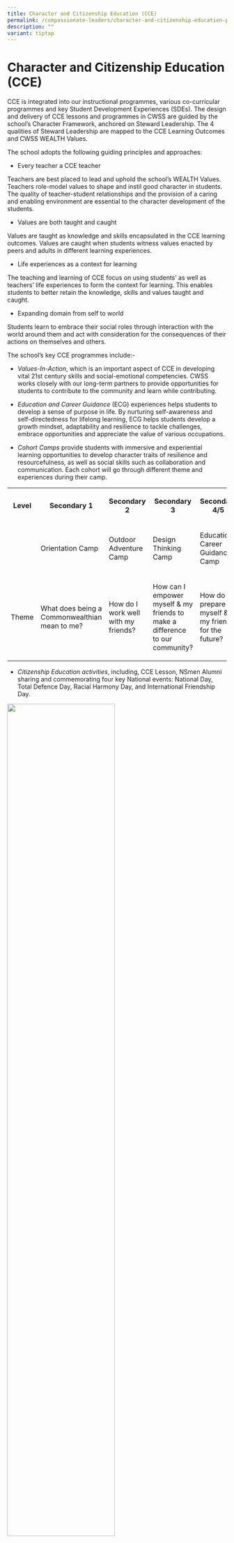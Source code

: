 ```yaml
---
title: Character and Citizenship Education (CCE)
permalink: /compassionate-leaders/character-and-citizenship-education-programme/
description: ""
variant: tiptap
---
```

<h1>Character and Citizenship Education (CCE)</h1>
<p>CCE is integrated into our instructional programmes, various co-curricular
programmes and key Student Development Experiences (SDEs). The design and
delivery of CCE lessons and programmes in CWSS are guided by the school’s
Character Framework, anchored on Steward Leadership. The 4 qualities of
Steward Leadership are mapped to the CCE Learning Outcomes and CWSS WEALTH
Values.</p>
<p>The school adopts the following guiding principles and approaches:</p>
<ul data-tight="true" class="tight">
<li>
<p>Every teacher a CCE teacher</p>
</li>
</ul>
<p>Teachers are best placed to lead and uphold the school’s WEALTH Values.
Teachers role-model values to shape and instil good character in students.
The quality of teacher-student relationships and the provision of a caring
and enabling environment are essential to the character development of
the students.</p>
<ul data-tight="true" class="tight">
<li>
<p>Values are both taught and caught</p>
</li>
</ul>
<p>Values are taught as knowledge and skills encapsulated in the CCE learning
outcomes. Values are caught when students witness values enacted by peers
and adults in different learning experiences.</p>
<ul data-tight="true" class="tight">
<li>
<p>Life experiences as a context for learning</p>
</li>
</ul>
<p>The teaching and learning of CCE focus on using students’ as well as teachers’
life experiences to form the context for learning. This enables students
to better retain the knowledge, skills and values taught and caught.</p>
<ul data-tight="true" class="tight">
<li>
<p>Expanding domain from self to world</p>
</li>
</ul>
<p>Students learn to embrace their social roles through interaction with
the world around them and act with consideration for the consequences of
their actions on themselves and others.</p>
<p>The school’s key CCE programmes include:-</p>
<ul>
<li>
<p><em>Values-In-Action</em>, which is an important aspect of CCE in developing
vital 21st century skills and social-emotional competencies. CWSS works
closely with our long-term partners to provide opportunities for students
to contribute to the community and learn while contributing.</p>
</li>
<li>
<p><em>Education and Career Guidance</em> (ECG) experiences helps students
to develop a sense of purpose in life. By nurturing self-awareness and
self-directedness for lifelong learning, ECG helps students develop a growth
mindset, adaptability and resilience to tackle challenges, embrace opportunities
and appreciate the value of various occupations.</p>
</li>
<li>
<p><em>Cohort Camps</em> provide students with immersive and experiential
learning opportunities to develop character traits of resilience and resourcefulness,
as well as social skills such as collaboration and communication. Each
cohort will go through different theme and experiences during their camp.</p>
</li>
</ul>
<table>
<tbody>
<tr>
<th rowspan="1" colspan="1">
<p>Level</p>
</th>
<th rowspan="1" colspan="1">
<p>Secondary 1</p>
</th>
<th rowspan="1" colspan="1">
<p>Secondary 2</p>
</th>
<th rowspan="1" colspan="1">
<p>Secondary 3</p>
</th>
<th rowspan="1" colspan="1">
<p>Secondary 4/5</p>
</th>
</tr>
<tr>
<td rowspan="1" colspan="1">
<p></p>
</td>
<td rowspan="1" colspan="1">
<p>Orientation Camp</p>
</td>
<td rowspan="1" colspan="1">
<p>Outdoor Adventure Camp</p>
</td>
<td rowspan="1" colspan="1">
<p>Design Thinking Camp</p>
</td>
<td rowspan="1" colspan="1">
<p>Education Career Guidance Camp</p>
</td>
</tr>
<tr>
<td rowspan="1" colspan="1">
<p>Theme</p>
</td>
<td rowspan="1" colspan="1">
<p>What does being a Commonwealthian mean to me?</p>
</td>
<td rowspan="1" colspan="1">
<p>How do I work well with my friends?</p>
</td>
<td rowspan="1" colspan="1">
<p>How can I empower myself &amp; my friends to make a difference to our
community?</p>
</td>
<td rowspan="1" colspan="1">
<p>How do I prepare myself &amp; my friends for the future?</p>
</td>
</tr>
</tbody>
</table>
<ul data-tight="true" class="tight">
<li>
<p><em>Citizenship Education activities</em>, including, CCE Lesson, NSmen
Alumni sharing and commemorating four key National events: National Day,
Total Defence Day, Racial Harmony Day, and International Friendship Day.</p>
</li>
</ul>
<p></p>
<div class="isomer-image-wrapper">
<img style="width: 70%;" height="auto" width="100%" alt="" src="/images/Bangkok_trip.jpg">
</div>
<p>Racial Harmony Day Celerbrations</p>
<div class="isomer-image-wrapper">
<img style="width: 70%;" height="auto" width="100%" alt="" src="/images/2.jpg">
</div>
<p>Racial Harmony Day Celerbrations</p>
<div class="isomer-image-wrapper">
<img style="width: 70%;" height="auto" width="100%" alt="" src="/images/3.jpg">
</div>
<p>Racial Harmony Day Celerbrations</p>
<div class="isomer-image-wrapper">
<img style="width: 70%;" height="auto" width="100%" alt="" src="/images/4.jpg">
</div>
<p>Racial Harmony Day Celerbrations</p>
<div class="isomer-image-wrapper">
<img style="width: 70%;" height="auto" width="100%" alt="" src="/images/National_Day_1.jpg">
</div>
<p>National Day Celebrations</p>
<div class="isomer-image-wrapper">
<img style="width: 70%;" height="auto" width="100%" alt="" src="/images/National_Day_2.jpg">
</div>
<p>National Day Celebrations</p>
<div class="isomer-image-wrapper">
<img style="width: 70%;" height="auto" width="100%" alt="" src="/images/National_Day_3.jpg">
</div>
<p>National Day Celebrations</p>
<div class="isomer-image-wrapper">
<img style="width: 70%;" height="auto" width="100%" alt="" src="/images/National_Day_4.jpg">
</div>
<p>National Day Celebrations</p>
<div class="isomer-image-wrapper">
<img style="width: 70%;" height="auto" width="100%" alt="" src="/images/National_Day_5.jpg">
</div>
<p>National Day Celebrations</p>
<div class="isomer-image-wrapper">
<img style="width: 70%;" height="auto" width="100%" alt="" src="/images/National_Day_6.jpg">
</div>
<p>National Day Celebrations</p>
<div class="isomer-image-wrapper">
<img style="width: 70%;" height="auto" width="100%" alt="" src="/images/National_Day_7.jpg">
</div>
<p>National Day Celebrations</p>
<div class="isomer-image-wrapper">
<img style="width: 70%;" height="auto" width="100%" alt="" src="/images/National_Day_8.jpg">
</div>
<p>National Day Celebrations</p>